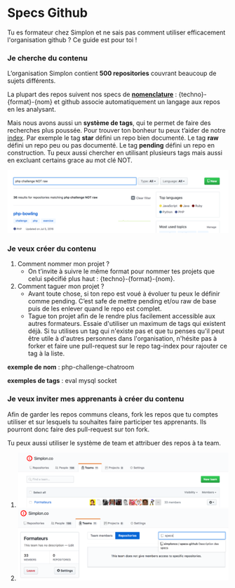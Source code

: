 # Specs Github

Tu es formateur chez Simplon et ne sais pas comment utiliser efficacement l'organisation github ?
Ce guide est pour toi !

### Je cherche du contenu

L’organisation Simplon contient **500 repositories** couvrant beaucoup de sujets différents.

La plupart des repos suivent nos specs de **[nomenclature](https://github.com/simplonco/training/blob/master/CONTRIBUTING.md)** : {techno}-{format}-{nom} et github associe automatiquement un langage aux repos en les analysant.

Mais nous avons aussi un **système de tags**, qui te permet de faire des recherches plus poussée. Pour trouver ton bonheur tu peux t’aider de notre [index](https://github.com/simplonco/tag-index). Par exemple le tag **star** défini un repo bien documenté. Le tag **raw** défini un repo peu ou pas documenté. Le tag **pending** défini un repo en construction. Tu peux aussi chercher en utilisant plusieurs tags mais aussi en excluant certains grace au mot clé NOT.

![recherche](find.png)

### Je veux créer du contenu

1. Comment nommer mon projet ?
  	+ On t’invite à suivre le même format pour nommer tes projets que celui spécifié plus haut : {techno}-{format}-{nom}.
2. Comment taguer mon projet ?
	+ Avant toute chose, si ton repo est voué à évoluer tu peux le définir comme pending. C’est safe de mettre pending et/ou raw de base puis de les enlever quand le repo est complet.
	+ Tague ton projet afin de le rendre plus facilement accessible aux autres formateurs. Essaie d'utiliser un maximum de tags qui existent déjà. Si tu utilises un tag qui n'existe pas et que tu penses qu'il peut être utile à d'autres personnes dans l'organisation, n'hésite pas à forker et faire une pull-request sur le repo tag-index pour rajouter ce tag à la liste.
  
**exemple de nom** : php-challenge-chatroom

**exemples de tags** :  eval mysql socket

### Je veux inviter mes apprenants à créer du contenu

Afin de garder les repos communs cleans, fork les repos que tu comptes utiliser et sur lesquels tu souhaites faire participer tes apprenants. Ils pourront donc faire des pull-request sur ton fork.

Tu peux aussi utiliser le système de team et attribuer des repos à ta team.

1. ![team](team.png)
2. ![add-repo](add-repo.png)
